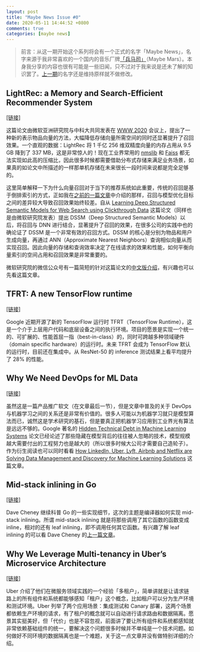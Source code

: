 ```yaml
---
layout: post
title: "Maybe News Issue #0"
date: 2020-05-11 14:44:52 +0800
comments: true
categories: [maybe news]
---
```


> 前言：从这一期开始这个系列将会有一个正式的名字「Maybe News」，名字来源于我非常喜欢的一个国内的音乐厂牌[「兵马司」](https://en.wikipedia.org/wiki/Maybe_Mars)（Maybe Mars）。本身我分享的内容也很有可能是一些旧闻，只不过对于我来说是还未了解的知识罢了。[上一期](/2020/04/26/weekly-reading-list-issue-1/)的名字还是维持原样就不做修改。

<!-- more -->

## LightRec: a Memory and Search-Efficient Recommender System

[[链接]](http://staff.ustc.edu.cn/~liandefu/paper/lightrec.pdf)

这篇论文由微软亚洲研究院与中科大共同发表在 [WWW 2020](https://www2020.thewebconf.org) 会议上，提出了一种新的表示物品向量的方法，大幅降低存储向量所需空间的同时还显著提升了召回效果。一个直观的数据：LightRec 将 1 千亿 256 维双精度向量的内存占用从 9.5 GB 降到了 337 MB，这是非常惊人的！现在工业界常用的 [nmslib](https://github.com/nmslib/nmslib) 和 [Faiss](https://github.com/facebookresearch/faiss) 都无法实现如此高的压缩比，因此很多时候都需要借助分布式存储来满足业务场景，如果真的如论文中所描述的一样那单机存储在未来很长一段时间来说都是完全足够的。

这里简单解释一下为什么向量召回对于当下的推荐系统如此重要，传统的召回是基于倒排索引的方式，正如我在[之前的一篇文章](/2020/04/21/how-to-design-a-distributed-index-framework-part-1/)中介绍的那样，召回与模型优化目标之间的差异较大导致召回效果始终较差。自从 [Learning Deep Structured Semantic Models for Web Search using Clickthrough Data](https://www.microsoft.com/en-us/research/publication/learning-deep-structured-semantic-models-for-web-search-using-clickthrough-data) 这篇论文（同样也是由微软研究院发表）提出 DSSM（Deep Structured Semantic Models）以后，将召回与 DNN 进行结合，显著提升了召回的效果，在很多公司的实践中也的确论证了 DSSM 是一个非常有效的召回方式。DSSM 的核心是分别为物品和用户生成向量，再通过 ANN（Approximate Nearest Neighbors）查询相似向量从而实现召回。因此向量的存储和查询效率决定了在线请求的效果和性能，如何平衡向量索引的空间占用和召回效果是非常重要的。

微软研究院的微信公众号有一篇简短的针对这篇论文的[中文版介绍](https://mp.weixin.qq.com/s/E43gc16A3OVWgxyfdUxr7g)，有兴趣也可以先看这篇文章。

## TFRT: A new TensorFlow runtime

[[链接]](https://blog.tensorflow.org/2020/04/tfrt-new-tensorflow-runtime.html)

Google 近期开源了新的 TensorFlow 运行时 TFRT（TensorFlow Runtime），这是一个介于上层用户代码和底层设备之间的执行环境。项目的愿景是实现一个统一的、可扩展的、性能首屈一指（best-in-class）的，同时可跨越多种领域硬件（domain specific hardware）的运行时。未来 TFRT 会成为 TensorFlow 默认的运行时，目前还在集成中。从 ResNet-50 的 inference 测试结果上看平均提升了 28% 的性能。

## Why We Need DevOps for ML Data

[[链接]](https://tecton.ai/blog/devops-ml-data)

虽然这是一篇产品推广软文（在文章最后一节），但是文章中普及的关于 DevOps 与机器学习之间的关系还是非常有价值的。很多人可能以为机器学习就只是模型算法而已，诚然这是学术研究的基石，但是要真正把机器学习应用到工业界光有算法是远远不够的。Google 著名的 [Hidden Technical Debt in Machine Learning Systems](https://papers.nips.cc/paper/5656-hidden-technical-debt-in-machine-learning-systems.pdf.) 论文已经论述了那些隐藏在模型背后的往往被人忽略的技术，模型规模越大需要付出的工程努力也是越大的（所以很多时候大公司才需要自己造轮子）。作为衍生阅读也可以同时看看 [How LinkedIn, Uber, Lyft, Airbnb and Netflix are Solving Data Management and Discovery for Machine Learning Solutions](https://towardsdatascience.com/how-linkedin-uber-lyft-airbnb-and-netflix-are-solving-data-management-and-discovery-for-machine-9b79ee9184bb) 这篇文章。

## Mid-stack inlining in Go

[[链接]](https://dave.cheney.net/2020/05/02/mid-stack-inlining-in-go)

Dave Cheney 继续科普 Go 的一些实现细节，这次的主题是编译器如何实现 mid-stack inlining。所谓 mid-stack inlining 就是将那些调用了其它函数的函数变成 inline，相对的还有 leaf inlining，即不调用任何其它函数。有兴趣了解 leaf inlining 的可以看 Dave Cheney 的[上一篇文章](https://dave.cheney.net/2020/04/25/inlining-optimisations-in-go)。

## Why We Leverage Multi-tenancy in Uber’s Microservice Architecture

[[链接]](https://eng.uber.com/multitenancy-microservice-architecture)

Uber 介绍了他们在微服务领域实践的一个经验「多租户」，简单讲就是让请求链路上的所有组件和系统都能够感知「租户」这个概念，比如租户可以分为生产环境和测试环境。Uber 列举了两个应用场景：集成测试和 Canary 部署，这两个场景都依赖生产环境的请求，有了租户的概念就可以自动进行请求路由和数据隔离。愿景其实挺美好，但「代价」也是不容忽视，前面讲了要让所有组件和系统都感知就非常依赖基础组件的统一，要解决这个问题很多时候并不单纯是一个技术问题。如何做好不同环境的数据隔离也是一个难题，关于这一点文章并没有做特别详细的介绍。

